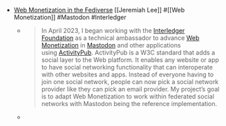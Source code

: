 - [Web Monetization in the Fediverse](https://community.interledger.org/jeremiahlee/web-monetization-in-the-fediverse-ilf-grant-progress-report-1-37c7) [[Jeremiah Lee]] #[[Web Monetization]] #Mastodon #Interledger
	- > In April 2023, I began working with the [Interledger Foundation](https://interledger.org/) as a technical ambassador to advance [Web Monetization](https://webmonetization.org/) in [Mastodon](https://joinmastodon.org/) and other applications using [ActivityPub](https://activitypub.rocks/). ActivityPub is a W3C standard that adds a social layer to the Web platform. It enables any website or app to have social networking functionality that can interoperate with other websites and apps. Instead of everyone having to join one social network, people can now pick a social network provider like they can pick an email provider. My project’s goal is to adapt Web Monetization to work within federated social networks with Mastodon being the reference implementation.
	-